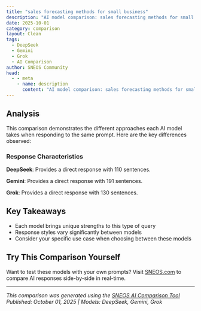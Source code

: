 ```yaml
---
title: "sales forecasting methods for small business"
description: "AI model comparison: sales forecasting methods for small business..."
date: 2025-10-01
category: comparison
layout: Clean
tags:
  - DeepSeek
  - Gemini
  - Grok
  - AI Comparison
author: SNEOS Community
head:
  - - meta
    - name: description
      content: "AI model comparison: sales forecasting methods for small business..."
---
```


<ChatComparison
  title="sales forecasting methods for small business"
  prompt="sales forecasting methods for small business"
  :responses='{"DeepSeek": "Of course! Sales forecasting is crucial for small businesses. It\u0027s not about complex crystal balls; it\u0027s about making informed guesses to guide your decisions on inventory, hiring, and spending.\n\nHere\u2019s a practical guide to sales forecasting methods for small businesses, starting with the simplest.\n\n### The Golden Rule for Small Businesses: Start Simple\nYour first forecast doesn\u0027t need to be perfect. It needs to be **documented, reasoned, and regularly reviewed.** The goal is to create a living document you can learn from and improve.\n\n---\n\n### Tier 1: Simple \u0026 Intuitive Methods (Best for Startups \u0026 New Businesses)\n\nThese are ideal when you have little to no historical data.\n\n#### 1. Intuitive / \u0022Gut Feel\u0022 Forecasting\n* **What it is:** An educated guess based on your industry knowledge, initial customer feedback, and the \u0022buzz\u0022 you\u0027re feeling.\n* **How to do it:** Write down a number. Be prepared to justify it. Ask yourself: \u0022Based on the conversations I\u0027ve had, how many units can I realistically sell this month?\u0022\n* **Best for:** Brand-new businesses, sole proprietors, or selling a brand-new product with no precedent.\n* **Pros:** Fast, requires no data.\n* **Cons:** Highly subjective and prone to bias (over-optimism or pessimism).\n\n#### 2. Pipeline / Opportunity Stage Forecasting\n* **What it is:** Estimating sales based on your current sales pipeline or leads.\n* **How to do it:**\n 1. List all your active leads and opportunities.\n 2. Assign a \u0022probability of closing\u0022 to each stage of your sales process (e.g., First Contact: 10%, Proposal Sent: 50%, Negotiation: 75%, Verbal Yes: 90%).\n 3. Multiply the value of each deal by its probability.\n 4. Add up all the \u0022probable\u0022 values.\n* **Example:** You have three deals:\n * Deal A: $1,000 (Proposal Stage - 50% chance) = **$500**\n * Deal B: $2,500 (Negotiation Stage - 75% chance) = **$1,875**\n * Deal C: $500 (First Contact - 10% chance) = **$50**\n * **Total Forecast:** $500 \u002B $1,875 \u002B $50 = **$2,425**\n* **Best for:** B2B small businesses, service-based businesses (agencies, consultants), anyone with a defined sales process.\n* **Pros:** Grounded in real, ongoing activities. Great for managing sales activity.\n* **Cons:** Can be overly optimistic if probabilities aren\u0027t realistic.\n\n---\n\n### Tier 2: Data-Driven Methods (Best for Established Small Businesses)\n\nUse these once you have at least 6-12 months of sales history.\n\n#### 3. Historical / Straight-Line Forecasting\n* **What it is:** Assuming future sales will be similar to past sales, often with a simple adjustment for growth.\n* **How to do it:**\n * **Simple Average:** (Total Sales Last Year) / 12 = Average Monthly Forecast.\n * **Adjusted for Growth:** (Last Month\u0027s Sales) x (1 \u002B Expected Growth Rate). E.g., If you sold $10,000 last month and expect 5% growth, your forecast is $10,500.\n* **Best for:** Stable, established businesses without strong seasonality.\n* **Pros:** Extremely simple, objective, and easy to understand.\n* **Cons:** Ignores seasonality, market trends, and new initiatives.\n\n#### 4. Seasonal / Time-Series Forecasting\n* **What it is:** Adjusting your forecast based on predictable seasonal patterns.\n* **How to do it:**\n 1. Look at your sales for the same period in previous years.\n 2. Calculate the percentage increase or decrease from the \u0022normal\u0022 trend.\n 3. Apply that percentage to your current baseline.\n* **Example:** A landscaping business knows that July sales are typically 40% higher than the yearly average. If their average monthly revenue is $15,000, their July forecast would be $15,000 x 1.40 = **$21,000**.\n* **Best for:** Retail, tourism, hospitality, landscaping, and any business with clear seasonal peaks and troughs.\n* **Pros:** Captures important business cycles, leading to better inventory and staffing plans.\n* **Cons:** Requires at least two years of data to be accurate.\n\n---\n\n### Tier 3: Advanced \u0026 Market-Based Methods\n\n#### 5. Bottom-Up (Unit-Based) Forecasting\n* **What it is:** Building your forecast from the individual components of your sales.\n* **How to do it:**\n 1. Forecast the number of units you expect to sell.\n 2. Forecast the average price per unit.\n 3. Multiply: **(# of New Customers x Avg. Spend) \u002B (# of Returning Customers x Avg. Spend)**\n* **Example:** A coffee shop forecasts:\n * New Customers: 500 per month x $6 average spend = $3,000\n * Returning Customers: 2,000 per month x $5 average spend = $10,000\n * **Total Forecast:** $13,000\n* **Best for:** Product-based businesses, e-commerce, restaurants. Excellent for setting specific goals for customer acquisition and retention.\n* **Pros:** Very detailed and actionable. Helps you understand the drivers of your revenue.\n* **Cons:** Can be time-consuming.\n\n#### 6. Top-Down / Market-Based Forecasting\n* **What it is:** Starting with the total market size and estimating what share you can capture.\n* **How to do it:**\n 1. Research the total market value for your product/service in your area.\n 2. Estimate a realistic market share percentage (e.g., 1% of the local market).\n 3. Calculate: **Total Addressable Market x % Market Share = Sales Forecast**\n* **Best for:** Writing business plans to secure funding, evaluating a new market entry.\n* **Pros:** Good for \u0022reality-checking\u0022 ambitious goals.\n* **Cons:** Often unrealistic for most day-to-day operations; the market share guess is often just that\u2014a guess.\n\n---\n\n### A Simple, Actionable 5-Step Process to Create Your First Forecast\n\n1. **Pick Your Method:** Start with **Intuitive** or **Pipeline** if you\u0027re new. Move to **Historical** or **Seasonal** once you have data.\n2. **Gather Your Inputs:** Pull data from your point-of-sale system, accounting software (like QuickBooks), CRM, or even a simple spreadsheet of past sales.\n3. **Build the Model:** Use a spreadsheet (Google Sheets or Excel). Create columns for:\n * Month\n * Last Year\u0027s Sales\n * Forecast (your calculated number)\n * Actual Sales (to be filled in later)\n * Variance (Difference between Forecast and Actual)\n4. **Document Your Assumptions:** In a notes section, write down *why* you chose that number. E.g., \u0022Forecast is 10% higher than last year due to new marketing campaign.\u0022 This is the most valuable step for learning.\n5. **Review and Adjust Monthly:** At the end of each month, compare your \u0022Forecast\u0022 to \u0022Actual.\u0022 Analyze the \u0022Variance.\u0022 Why were you off? Use these insights to make next month\u0027s forecast better.\n\n### Common Pitfalls to Avoid\n\n* **Being Overly Optimistic:** It\u0027s better to be pleasantly surprised than dangerously disappointed.\n* **\u0022Set It and Forget It\u0022:** A forecast is a living document. Revisit it often.\n* **Ignoring the Market:** Are new competitors opening? Is there a local economic downturn? Factor this in.\n* **Not Involving Your Team:** If you have a salesperson, their input is gold. They are closest to the customer.\n\n**Final Recommendation:** For most small businesses, a combination of **Pipeline Forecasting** (for short-term, tactical view) and **Seasonal/Historical Forecasting** (for longer-term, strategic planning) provides a powerful and manageable approach.", "Gemini": "Okay, let\u0027s break down sales forecasting methods suitable for small businesses. The key is to find something that\u0027s accurate *enough* without being overly complex or time-consuming. Small businesses often have limited resources, so practicality is paramount.\n\nHere\u0027s a breakdown of popular methods, categorized by complexity, with their pros, cons, and when they\u0027re best suited:\n\n**I. Simple \u0026 Intuitive Methods (Great for Startups \u0026 Very Small Businesses)**\n\n* **A. Guesstimates (Gut Feeling/Expert Opinion):**\n * **Description:** Relying on the owner\u0027s, sales team\u0027s, or industry experts\u0027 intuition and experience to predict future sales.\n * **How it Works:** Gather input from individuals with relevant knowledge. Discuss market trends, competitor activities, and past performance. Form a consensus.\n * **Pros:**\n * Easy and quick to implement.\n * Requires no data analysis or specialized tools.\n * Can incorporate qualitative factors that data might miss (e.g., upcoming product launch buzz).\n * **Cons:**\n * Highly subjective and prone to bias.\n * Accuracy is often questionable, especially as the business grows.\n * Not scalable or repeatable. Difficult to justify to investors.\n * **Best For:**\n * Very early-stage startups with limited data.\n * Businesses in highly volatile markets where historical data is unreliable.\n * Short-term, very rough estimates.\n * **Example:** \u0022Based on the buzz at the trade show, I think we\u0027ll sell 50% more of the new widget next quarter.\u0022\n\n* **B. Sales Force Composite:**\n * **Description:** Asking each salesperson to forecast their individual sales for a specific period. The forecasts are then aggregated to create a company-wide forecast.\n * **How it Works:** Provide each salesperson with a template. They consider their customer pipeline, upcoming deals, and market knowledge. Their individual forecasts are compiled and reviewed.\n * **Pros:**\n * Leverages the direct customer knowledge of the sales team.\n * Can provide a granular view of sales opportunities.\n * Increases sales team buy-in (since they contribute to the forecast).\n * **Cons:**\n * Salespeople may be overly optimistic or pessimistic, leading to inaccurate forecasts (due to commission incentives or fear of missing targets).\n * Requires good communication and coordination with the sales team.\n * Can be time-consuming if the sales team is large.\n * **Best For:**\n * Businesses with a dedicated sales team.\n * Companies with a strong customer relationship management (CRM) system (to track opportunities).\n * Short- to medium-term forecasts.\n * **Example:** Each salesperson submits their individual forecast, indicating expected sales from specific accounts. The manager then reviews and adjusts these forecasts based on overall market trends and company goals.\n\n**II. Data-Driven \u0026 Slightly More Complex (Good for Growing Businesses)**\n\n* **C. Trend Projection (Time Series Analysis - Basic):**\n * **Description:** Analyzing past sales data to identify patterns and trends, then extrapolating those trends into the future.\n * **How it Works:** Collect historical sales data (e.g., monthly, quarterly, or annual sales). Plot the data on a graph. Visually identify trends (e.g., increasing, decreasing, seasonal). Extend the trend line into the future to project sales. Spreadsheet software can help.\n * **Pros:**\n * Relatively simple to implement with basic spreadsheet skills.\n * Provides a more objective forecast than guesstimates.\n * Useful for identifying seasonality and cyclical patterns.\n * **Cons:**\n * Assumes that past trends will continue into the future (which may not be true).\n * Doesn\u0027t account for external factors (e.g., economic changes, competitor actions).\n * Can be inaccurate if the historical data is limited or inconsistent.\n * **Best For:**\n * Businesses with a reasonable amount of historical sales data (at least 2-3 years).\n * Relatively stable markets where past trends are likely to continue.\n * Short- to medium-term forecasts.\n * **Example:** If sales have been consistently growing by 10% per year for the past three years, projecting a 10% growth rate for the next year. Also, if sales peak in December every year, you can factor that seasonal bump into your forecast.\n\n* **D. Moving Average:**\n * **Description:** Calculating the average sales over a specific period (e.g., 3 months, 6 months) and using that average as the forecast for the next period.\n * **How it Works:** Collect historical sales data. Calculate the moving average by averaging the sales for the chosen period. Update the moving average each period by adding the new sales data and dropping the oldest data.\n * **Pros:**\n * Simple to calculate and understand.\n * Smooths out short-term fluctuations in sales data.\n * Easy to update as new data becomes available.\n * **Cons:**\n * Lags behind actual sales trends (because it\u0027s based on past data).\n * Doesn\u0027t account for seasonality or other external factors.\n * The choice of the averaging period can significantly impact the forecast.\n * **Best For:**\n * Businesses with relatively stable sales patterns and minimal seasonality.\n * Short-term forecasts.\n * Used to smooth out noise in the data to reveal the underlying trend.\n * **Example:** A 3-month moving average: If sales for the last three months were $10,000, $12,000, and $11,000, the forecast for the next month would be ($10,000 \u002B $12,000 \u002B $11,000) / 3 = $11,000.\n\n* **E. Simple Linear Regression:**\n * **Description:** A statistical method that uses a single independent variable (e.g., advertising spend) to predict a dependent variable (e.g., sales).\n * **How it Works:** Collect historical data on the independent and dependent variables. Use spreadsheet software (e.g., Excel, Google Sheets) or statistical software to perform a linear regression analysis. The regression analysis will generate an equation that describes the relationship between the variables. Use the equation to predict future sales based on the expected value of the independent variable.\n * **Pros:**\n * More objective than guesstimates and trend projection.\n * Can quantify the relationship between variables.\n * Relatively easy to implement with spreadsheet software.\n * **Cons:**\n * Assumes a linear relationship between the variables (which may not be true).\n * Only considers one independent variable.\n * Can be misleading if the data is not properly analyzed.\n * **Best For:**\n * Businesses that have identified a strong correlation between one or two key factors and sales.\n * Medium-term forecasts.\n * When you want to understand the impact of a specific marketing activity.\n * **Example:** \u0022For every $1,000 spent on online advertising, sales increase by $5,000.\u0022 If you plan to spend $2,000 on online advertising next month, the forecast would be a $10,000 increase in sales.\n\n**III. More Advanced Methods (Consider as Business Grows \u0026 Justifies the Investment)**\n\n* **F. Multiple Regression:**\n * **Description:** Similar to simple linear regression, but uses multiple independent variables (e.g., advertising spend, price, competitor activity) to predict sales.\n * **How it Works:** Collect historical data on multiple independent variables and the dependent variable (sales). Use statistical software to perform a multiple regression analysis. The regression analysis will generate an equation that describes the relationship between the variables. Use the equation to predict future sales based on the expected values of the independent variables.\n * **Pros:**\n * More accurate than simple linear regression because it considers multiple factors.\n * Can identify the relative importance of different variables.\n * **Cons:**\n * More complex to implement and interpret.\n * Requires more data.\n * Can be prone to overfitting (creating a model that fits the historical data very well but doesn\u0027t generalize well to future data).\n * **Best For:**\n * Businesses with complex sales drivers.\n * Medium- to long-term forecasts.\n * When you want to understand the combined impact of different marketing activities and external factors.\n * **Example:** Sales are influenced by advertising spend, price, competitor actions, and seasonality. The multiple regression model can quantify the impact of each factor on sales.\n\n* **G. Econometric Models:**\n * **Description:** Using economic theory and statistical techniques to model the relationship between sales and economic variables (e.g., GDP, inflation, interest rates).\n * **How it Works:** Requires specialized knowledge of econometrics. Involves collecting data on economic variables and using statistical software to build and estimate econometric models.\n * **Pros:**\n * Can provide a more accurate forecast by considering the broader economic environment.\n * Useful for long-term strategic planning.\n * **Cons:**\n * Very complex and requires specialized expertise.\n * Data on economic variables may be difficult to obtain.\n * The accuracy of the forecast depends on the accuracy of the economic forecasts.\n * **Best For:**\n * Businesses that are significantly affected by macroeconomic factors.\n * Long-term strategic planning.\n * Typically used by larger companies.\n\n* **H. Machine Learning (Advanced):**\n * **Description:** Using algorithms to automatically learn patterns from data and make predictions. Can include techniques like neural networks, support vector machines, and random forests.\n * **How it Works:** Requires data cleaning, feature engineering, model selection, and training. Often uses programming languages like Python or R, along with machine learning libraries.\n * **Pros:**\n * Can handle complex relationships and large datasets.\n * Can improve accuracy over time as more data becomes available.\n * Can identify patterns that humans might miss.\n * **Cons:**\n * Requires specialized expertise in data science and machine learning.\n * Can be computationally expensive.\n * Models can be difficult to interpret and explain.\n * **Best For:**\n * Businesses with large datasets and complex sales patterns.\n * Long-term forecasts.\n * When you have access to data science expertise.\n * **Example:** Using customer purchase history, demographics, and browsing behavior to predict future sales.\n\n**Key Considerations for Small Businesses:**\n\n* **Data Availability and Quality:** The accuracy of any forecasting method depends on the quality and availability of data. Start by collecting and cleaning your sales data.\n* **Complexity vs. Accuracy:** Don\u0027t overcomplicate things. Choose a method that is appropriate for your business size, data availability, and forecasting needs. Start simple and iterate.\n* **Time Horizon:** Different methods are better suited for different time horizons (short-term, medium-term, long-term).\n* **Software and Tools:** Spreadsheet software (Excel, Google Sheets) is sufficient for many of the simpler methods. For more advanced methods, you may need statistical software (e.g., SPSS, R) or machine learning platforms.\n* **Regular Review and Adjustment:** Forecasts are never perfect. Regularly review your forecasts against actual sales and adjust your methods as needed. Track forecast accuracy (e.g., using Mean Absolute Percentage Error - MAPE).\n* **External Factors:** Always consider external factors (e.g., economic conditions, competitor actions, industry trends) that could impact sales. Even simple methods can be improved by incorporating qualitative insights.\n* **Start Small \u0026 Iterate:** Don\u0027t try to implement the most complex method from the start. Begin with a simple method, track its accuracy, and gradually increase complexity as needed.\n\n**Here\u0027s a Recommended Approach for a Small Business:**\n\n1. **Start with Sales Force Composite (if you have a sales team) and Trend Projection.** This provides a good balance of qualitative and quantitative input.\n2. **Clean and Organize Your Data:** This is the most important step. Ensure you have accurate and consistent sales records.\n3. **Use Spreadsheet Software:** Excel or Google Sheets are powerful enough for most small business forecasting needs.\n4. **Track Forecast Accuracy:** Compare your forecasts to actual sales and calculate the percentage error. This will help you identify areas for improvement.\n5. **Regularly Review and Adjust:** Revisit your forecasts monthly or quarterly, and adjust your methods as needed.\n6. **As You Grow, Consider More Advanced Methods:** If your business grows and you have more data and resources, you can consider using more advanced methods like multiple regression or machine learning.\n\nBy following these guidelines, small businesses can develop effective sales forecasting methods that support better decision-making and business growth. Remember to choose the methods that best fit your specific needs and resources, and to continuously refine your approach as your business evolves.\n", "Grok": "Sales forecasting is a critical tool for small businesses to predict future revenue, manage inventory, plan budgets, and make informed decisions. Since small businesses often operate with limited resources, choosing the right forecasting method is essential for accuracy and efficiency. Below are some practical **sales forecasting methods** tailored for small businesses, along with explanations of how to implement them:\n\n---\n\n### 1. **Historical Data Analysis (Time Series Analysis)**\n - **What it is:** This method uses past sales data to predict future sales, assuming that historical trends and patterns (like seasonality or growth rates) will continue.\n - **Best for:** Businesses with at least 1-2 years of sales data and relatively stable market conditions.\n - **How to do it:**\n 1. Collect past sales data (e.g., monthly or quarterly sales figures for the last 1-3 years).\n 2. Identify patterns, such as seasonal spikes (e.g., holiday sales) or consistent growth/decline.\n 3. Use a simple average, weighted average, or moving average to project future sales.\n 4. Adjust for known external factors (e.g., a new competitor or economic changes).\n - **Tools:** Spreadsheets (Excel or Google Sheets) with basic formulas or graphs; affordable software like QuickBooks.\n - **Pros:** Simple, data-driven, and reliable for stable businesses.\n - **Cons:** Doesn\u2019t account for sudden market changes or new businesses with no historical data.\n\n **Example:** A small bakery notices that sales increase by 20% every December due to holiday orders. They can forecast a similar increase for the upcoming December based on the past two years\u2019 data.\n\n---\n\n### 2. **Market Research-Based Forecasting**\n - **What it is:** This method relies on analyzing market trends, customer behavior, and competitor activity to estimate future sales.\n - **Best for:** New businesses without historical data or businesses entering new markets.\n - **How to do it:**\n 1. Research industry reports, local market trends, and competitor performance.\n 2. Conduct surveys or gather feedback from potential customers to gauge demand.\n 3. Estimate market size and your potential share based on pricing, location, and marketing efforts.\n - **Tools:** Free resources like Google Trends, social media insights, or low-cost survey tools (e.g., SurveyMonkey); networking with local business groups.\n - **Pros:** Useful for startups and when launching new products.\n - **Cons:** Can be time-consuming and less precise due to reliance on external data.\n\n **Example:** A new coffee shop surveys 100 local residents and finds that 30% are likely to visit weekly. Based on average spend per customer, they estimate monthly sales.\n\n---\n\n### 3. **Qualitative Forecasting (Expert Opinion)**\n - **What it is:** This approach relies on the insights and intuition of the business owner, employees, or industry experts to predict sales.\n - **Best for:** Small businesses with limited data or those in rapidly changing industries.\n - **How to do it:**\n 1. Gather input from team members who interact with customers (e.g., sales staff) or know the market.\n 2. Consider upcoming events, promotions, or economic conditions that might impact sales.\n 3. Combine opinions to create a realistic estimate.\n - **Tools:** None or minimal\u2014can be done through discussions or simple note-taking.\n - **Pros:** Quick and easy; leverages firsthand knowledge.\n - **Cons:** Subjective and prone to bias or over-optimism.\n\n **Example:** A small retail store owner expects a 15% sales increase during a local festival based on last year\u2019s experience and planned promotions, as discussed with the team.\n\n---\n\n### 4. **Pipeline Forecasting (for B2B or Service-Based Businesses)**\n - **What it is:** This method focuses on tracking leads and opportunities in the sales pipeline to predict future revenue based on conversion rates.\n - **Best for:** Small businesses with longer sales cycles, such as consulting or B2B services.\n - **How to do it:**\n 1. List all active leads or deals in your pipeline and assign a probability of closing (e.g., 50% for a warm lead, 90% for a near-closed deal).\n 2. Multiply the potential value of each deal by its closing probability.\n 3. Sum the weighted values to get a forecast for a specific period.\n - **Tools:** CRM software like HubSpot (free tier available) or spreadsheets to track leads and probabilities.\n - **Pros:** Highly relevant for businesses with identifiable sales processes.\n - **Cons:** Requires accurate tracking and can be inaccurate if probabilities are misjudged.\n\n **Example:** A freelance web designer has 5 potential clients: 2 worth $2,000 each (50% chance) and 3 worth $1,000 each (80% chance). Forecast = (2 \u00D7 $2,000 \u00D7 0.5) \u002B (3 \u00D7 $1,000 \u00D7 0.8) = $4,400.\n\n---\n\n### 5. **Trend Analysis with External Factors**\n - **What it is:** This builds on historical data but adjusts forecasts based on external trends like economic conditions, consumer behavior shifts, or new regulations.\n - **Best for:** Small businesses in volatile industries or those affected by external events.\n - **How to do it:**\n 1. Start with historical sales data as a baseline.\n 2. Research external factors (e.g., inflation, upcoming holidays, or local events) that could influence sales.\n 3. Adjust your forecast upward or downward based on these factors.\n - **Tools:** News sources, government economic reports, or industry newsletters for external insights; spreadsheets for calculations.\n - **Pros:** More comprehensive than simple historical analysis.\n - **Cons:** Requires research and can still miss unexpected disruptions.\n\n **Example:** A small landscaping business forecasts a 10% sales increase in spring based on past data but adjusts it to 15% due to a predicted housing boom in the area.\n\n---\n\n### 6. **Simple Moving Average or Weighted Average**\n - **What it is:** A straightforward statistical method that calculates an average of past sales over a specific period to predict future sales.\n - **Best for:** Businesses with consistent sales patterns and minimal fluctuations.\n - **How to do it:**\n 1. Choose a time frame (e.g., last 3 months or 6 months).\n 2. Calculate the average sales for that period (Simple Moving Average) or assign more weight to recent data (Weighted Average).\n 3. Use this average as your forecast for the next period.\n - **Tools:** Excel or Google Sheets (use AVERAGE function or create weighted formulas).\n - **Pros:** Easy to calculate and requires minimal data.\n - **Cons:** Ignores seasonality and sudden changes.\n\n **Example:** A boutique\u2019s last 3 months of sales were $5,000, $6,000, and $7,000. Simple Moving Average = ($5,000 \u002B $6,000 \u002B $7,000) / 3 = $6,000 forecasted for next month.\n\n---\n\n### Tips for Effective Sales Forecasting for Small Businesses\n1. **Start Simple:** If you\u2019re new to forecasting, begin with historical data or qualitative methods before moving to complex models.\n2. **Use Technology:** Leverage affordable tools like Excel, Google Sheets, or free/low-cost CRM software (e.g., HubSpot, Zoho CRM) to organize data and automate calculations.\n3. **Review and Adjust:** Regularly compare forecasts to actual sales and refine your methods. Forecasts are not set in stone.\n4. **Consider Seasonality:** Account for busy and slow periods specific to your business (e.g., retail during holidays, tourism in summer).\n5. **Be Conservative:** Especially for new businesses, underestimate rather than overestimate to avoid overstocking or overspending.\n6. **Involve Your Team:** Sales staff or customer-facing employees often have valuable insights into trends and customer behavior.\n7. **Track Leading Indicators:** Monitor factors that predict sales, like website traffic, foot traffic, or quote requests, to refine your forecasts.\n\n---\n\n### Challenges for Small Businesses\n- **Limited Data:** New businesses may lack historical data, making qualitative or market research methods more relevant.\n- **Resource Constraints:** Small businesses often can\u2019t afford expensive forecasting software or dedicated analysts, so focus on free or low-cost tools.\n- **Market Volatility:** Unexpected events (e.g., pandemics, supply chain issues) can disrupt forecasts, so build flexibility into your planning.\n\nBy combining one or more of these methods based on your business type and data availability, you can create a reasonable sales forecast to guide your small business decisions. Start with a method that matches your current resources and scale up as your data and expertise grow."}' 
  published-date="15:09"
/>

## Analysis

This comparison demonstrates the different approaches each AI model takes when responding to the same prompt. Here are the key differences observed:

### Response Characteristics

**DeepSeek**: Provides a direct response with 110 sentences. 

**Gemini**: Provides a direct response with 191 sentences. 

**Grok**: Provides a direct response with 130 sentences. 

## Key Takeaways

- Each model brings unique strengths to this type of query
- Response styles vary significantly between models
- Consider your specific use case when choosing between these models

## Try This Comparison Yourself

Want to test these models with your own prompts? Visit [SNEOS.com](https://sneos.com) to compare AI responses side-by-side in real-time.

---

*This comparison was generated using the [SNEOS AI Comparison Tool](https://sneos.com)*
*Published: October 01, 2025 | Models: DeepSeek, Gemini, Grok*
